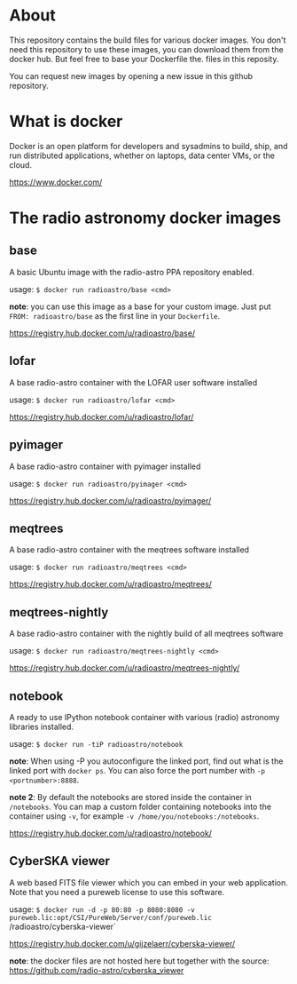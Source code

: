 About
======

This repository contains the build files for various docker images.
You don't need this repository to use these images, you can download
them from the docker hub. But feel free to base your Dockerfile the.
files in this reposity.

You can request new images by opening a new issue in this github repository.

What is docker
==============

Docker is an open platform for developers and sysadmins to build, ship, and run distributed applications, whether on laptops, data center VMs, or the cloud.

https://www.docker.com/


The radio astronomy docker images
=================================

base
----

A basic Ubuntu image with the radio-astro PPA repository enabled.

usage: `$ docker run radioastro/base <cmd>`

**note**: you can use this image as a base for your custom image. Just put `FROM: radioastro/base` as the first line in your `Dockerfile`.

https://registry.hub.docker.com/u/radioastro/base/


lofar
-----

A base radio-astro container with the LOFAR user software installed

usage: `$ docker run radioastro/lofar <cmd>`

https://registry.hub.docker.com/u/radioastro/lofar/


pyimager
--------

A base radio-astro container with pyimager installed

usage: `$ docker run radioastro/pyimager <cmd>`

https://registry.hub.docker.com/u/radioastro/pyimager/



meqtrees
--------

A base radio-astro container with the meqtrees software installed

usage: `$ docker run radioastro/meqtrees <cmd>`

https://registry.hub.docker.com/u/radioastro/meqtrees/


meqtrees-nightly
----------------

A base radio-astro container with the nightly build of all meqtrees software

usage: `$ docker run radioastro/meqtrees-nightly <cmd>`

https://registry.hub.docker.com/u/radioastro/meqtrees-nightly/


notebook
--------

A ready to use IPython notebook container with various (radio) astronomy libraries installed.

usage: `$ docker run -tiP radioastro/notebook`

**note**: When using -P you autoconfigure the linked port, find out what is the linked port with `docker ps`. You can also force the port number with `-p <portnumber>:8888`. 

**note 2**: By default the notebooks are stored inside the container in `/notebooks`. You can map a custom folder containing notebooks into the container using `-v`, for example `-v /home/you/notebooks:/notebooks`.

https://registry.hub.docker.com/u/radioastro/notebook/


CyberSKA viewer
---------------

A web based FITS file viewer which you can embed in your web application. Note that you need a pureweb license to use this software.

usage: `$ docker run -d -p 80:80 -p 8080:8080 -v pureweb.lic:opt/CSI/PureWeb/Server/conf/pureweb.lic` /radioastro/cyberska-viewer`

https://registry.hub.docker.com/u/gijzelaerr/cyberska-viewer/

**note**: the docker files are not hosted here but together with the source: https://github.com/radio-astro/cyberska_viewer
